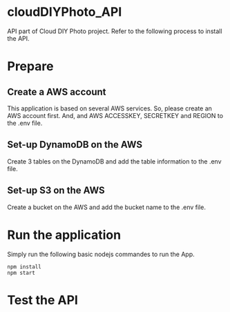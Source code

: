 # cloudDIYPhoto_API
API part of Cloud DIY Photo project. Refer to the following process to install the API.

# Prepare

## Create a AWS account
This application is based on several AWS services. So, please create an AWS account first. And, and AWS ACCESSKEY, SECRETKEY and REGION to the .env file.

## Set-up DynamoDB on the AWS
Create 3 tables on the DynamoDB and add the table information to the .env file.

## Set-up S3 on the AWS
Create a bucket on the AWS and add the bucket name to the .env file.


# Run the application
Simply run the following basic nodejs commandes to run the App. 
```
npm install
npm start
```

# Test the API


